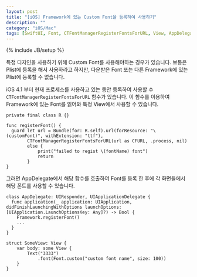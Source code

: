 ```yaml
---
layout: post
title: "[iOS] Framework에 있는 Custom Font을 등록하여 사용하기"
description: ""
category: "iOS/Mac"
tags: [SwiftUI, Font, CTFontManagerRegisterFontsForURL, View, AppDelegate]
---
```

{% include JB/setup %}

특정 디자인을 사용하기 위해 Custom Font를 사용해야하는 경우가 있습니다. 보통은 Plist에 등록을 해서 사용하라고 하지만, 다운받은 Font 또는 다른 Framework에 있는 Plist에 등록할 수 없습니다.

iOS 4.1 부터 현재 프로세스를 사용하고 있는 동안 등록하여 사용할 수 `CTFontManagerRegisterFontsForURL` 함수가 있습니다. 이 함수를 이용하여 Framework에 있는 Font를 읽어와 특정 View에서 사용할 수 있습니다.

```
private final class R {}

func registerFont() {
  guard let url = Bundle(for: R.self).url(forResource: "\(customFont)", withExtension: "ttf"),
        CTFontManagerRegisterFontsForURL(url as CFURL, .process, nil) 
        else { 
        	print("failed to regist \(fontName) font")
        	return 
        }
}
```

그러면 AppDelegate에서 해당 함수를 호출하여 Font를 등록 한 후에 각 화면들에서 해당 폰트를 사용할 수 있습니다.

```
class AppDelegate: UIResponder, UIApplicationDelegate {
  func application(_ application: UIApplication, didFinishLaunchingWithOptions launchOptions: [UIApplication.LaunchOptionsKey: Any]?) -> Bool {
  	Framework.registerFont()
  	...
  }
}

struct SomeView: View {
	var body: some View {
		Text("3333")
            .font(Font.custom("custom font name", size: 100))
	}
}

```